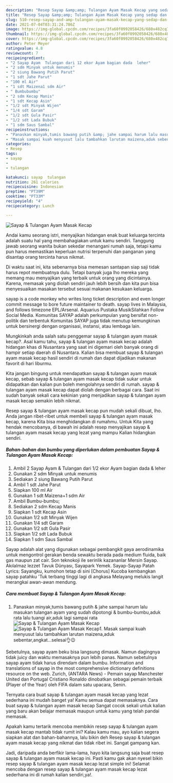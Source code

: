 ```yaml
---
description: "Resep Sayap &amp;amp; Tulangan Ayam Masak Kecap yang sedap dan Mudah Dibuat"
title: "Resep Sayap &amp;amp; Tulangan Ayam Masak Kecap yang sedap dan Mudah Dibuat"
slug: 510-resep-sayap-and-amp-tulangan-ayam-masak-kecap-yang-sedap-dan-mudah-dibuat
date: 2021-07-04T03:31:24.786Z
image: https://img-global.cpcdn.com/recipes/3fa60f0992058426/680x482cq70/sayap-tulangan-ayam-masak-kecap-foto-resep-utama.jpg
thumbnail: https://img-global.cpcdn.com/recipes/3fa60f0992058426/680x482cq70/sayap-tulangan-ayam-masak-kecap-foto-resep-utama.jpg
cover: https://img-global.cpcdn.com/recipes/3fa60f0992058426/680x482cq70/sayap-tulangan-ayam-masak-kecap-foto-resep-utama.jpg
author: Peter Meyer
ratingvalue: 4.8
reviewcount: 7
recipeingredient:
- "2 Sayap Ayam  Tulangan dari 12 ekor Ayam bagian dada  leher"
- "2 sdm Minyak untuk menumis"
- "2 siung Bawang Putih Parut"
- "1 sdt Jahe Parut"
- "100 ml Air"
- "1 sdt Maizena1 sdm Air"
- " Bumbubumbu"
- "2 sdm Kecap Manis"
- "1 sdt Kecap Asin"
- "1/2 sdt Minyak Wijen"
- "1/4 sdt Garam"
- "1/2 sdt Gula Pasir"
- "1/2 sdt Lada Bubuk"
- "1 sdm Saus Sambal"
recipeinstructions:
- "Panaskan minyak,tumis bawang putih &amp; jahe sampai harum lalu masukan tulangan ayam yang sudah dipotongi &amp; bumbu-bumbu,aduk rata lalu tuangi air,aduk lagi sampai rata"
- "Masak sampai kuah menyusut lalu tambahkan larutan maizena,aduk sebentar,angkat...selesai👌😉"
categories:
- Resep
tags:
- sayap
- 
- tulangan

katakunci: sayap  tulangan 
nutrition: 261 calories
recipecuisine: Indonesian
preptime: "PT39M"
cooktime: "PT33M"
recipeyield: "4"
recipecategory: Lunch

---
```



![Sayap &amp; Tulangan Ayam Masak Kecap](https://img-global.cpcdn.com/recipes/3fa60f0992058426/680x482cq70/sayap-tulangan-ayam-masak-kecap-foto-resep-utama.jpg)

Andai kamu seorang istri, menyajikan hidangan enak buat keluarga tercinta adalah suatu hal yang membahagiakan untuk kamu sendiri. Tanggung jawab seorang  wanita bukan sekedar menangani rumah saja, tetapi kamu pun harus memastikan keperluan nutrisi terpenuhi dan panganan yang disantap orang tercinta harus nikmat.

Di waktu  saat ini, kita sebenarnya bisa memesan santapan siap saji tidak harus repot membuatnya dulu. Tetapi banyak juga lho mereka yang memang mau menyajikan yang terbaik untuk orang yang dicintainya. Karena, memasak yang diolah sendiri jauh lebih bersih dan kita pun bisa menyesuaikan masakan tersebut sesuai makanan kesukaan keluarga. 

sayap is a code monkey who writes long ticket description and even longer commit message to bore future maintainer to death. sayap lives in Malaysia, and follows timezone EPL/Arsenal. Aquarius Pustaka MusikSilahkan Follow Social Media. Komunitas SAYAP adalah perkumpulan yang bersifat non-politik dan terbentuk Komunitas SAYAP juga tidak menutup kemungkinan untuk bersinergi dengan organisasi, instansi, atau lembaga lain.

Mungkinkah anda salah satu penggemar sayap &amp; tulangan ayam masak kecap?. Asal kamu tahu, sayap &amp; tulangan ayam masak kecap adalah hidangan khas di Nusantara yang saat ini digemari oleh banyak orang di hampir setiap daerah di Nusantara. Kalian bisa membuat sayap &amp; tulangan ayam masak kecap hasil sendiri di rumah dan dapat dijadikan makanan favorit di hari liburmu.

Kita jangan bingung untuk mendapatkan sayap &amp; tulangan ayam masak kecap, sebab sayap &amp; tulangan ayam masak kecap tidak sukar untuk didapatkan dan kalian pun boleh mengolahnya sendiri di rumah. sayap &amp; tulangan ayam masak kecap dapat diolah dengan berbagai cara. Saat ini sudah banyak sekali cara kekinian yang menjadikan sayap &amp; tulangan ayam masak kecap semakin lebih nikmat.

Resep sayap &amp; tulangan ayam masak kecap pun mudah sekali dibuat, lho. Anda jangan ribet-ribet untuk membeli sayap &amp; tulangan ayam masak kecap, karena Kita bisa menghidangkan di rumahmu. Untuk Kita yang hendak mencobanya, di bawah ini adalah resep menyajikan sayap &amp; tulangan ayam masak kecap yang lezat yang mampu Kalian hidangkan sendiri.

<!--inarticleads1-->

##### Bahan-bahan dan bumbu yang diperlukan dalam pembuatan Sayap &amp; Tulangan Ayam Masak Kecap:

1. Ambil 2 Sayap Ayam &amp; Tulangan dari 1/2 ekor Ayam bagian dada &amp; leher
1. Gunakan 2 sdm Minyak untuk menumis
1. Sediakan 2 siung Bawang Putih Parut
1. Ambil 1 sdt Jahe Parut
1. Siapkan 100 ml Air
1. Gunakan 1 sdt Maizena+1 sdm Air
1. Ambil  Bumbu-bumbu;
1. Sediakan 2 sdm Kecap Manis
1. Siapkan 1 sdt Kecap Asin
1. Gunakan 1/2 sdt Minyak Wijen
1. Gunakan 1/4 sdt Garam
1. Gunakan 1/2 sdt Gula Pasir
1. Siapkan 1/2 sdt Lada Bubuk
1. Siapkan 1 sdm Saus Sambal


Sayap adalah alat yang digunakan sebagai pembangkit gaya aerodinamika untuk mengontrol gerakan benda sewaktu berada pada medium fluida, baik gas maupun zat cair. Son teknokoji ile serinlik kazananlar Mersin Sayap. Akılalmaz lezzet Tavuk Dünyası, Sayapark Yemek. Sayap-Sayap Patah Lyrics: Sayangku, kumohon tetap di sini [Chorus] Kucoba kembangkan sayap patahku &#39;Tuk terbang tinggi lagi di angkasa Melayang melukis langit merangkai awan-awan mendung. 

<!--inarticleads2-->

##### Cara membuat Sayap &amp; Tulangan Ayam Masak Kecap:

1. Panaskan minyak,tumis bawang putih &amp; jahe sampai harum lalu masukan tulangan ayam yang sudah dipotongi &amp; bumbu-bumbu,aduk rata lalu tuangi air,aduk lagi sampai rata
<img src="https://img-global.cpcdn.com/steps/aa687c28b7941eee/160x128cq70/sayap-tulangan-ayam-masak-kecap-langkah-memasak-1-foto.jpg" alt="Sayap &amp; Tulangan Ayam Masak Kecap"><img src="https://img-global.cpcdn.com/steps/26b9b185ef5455cd/160x128cq70/sayap-tulangan-ayam-masak-kecap-langkah-memasak-1-foto.jpg" alt="Sayap &amp; Tulangan Ayam Masak Kecap">1. Masak sampai kuah menyusut lalu tambahkan larutan maizena,aduk sebentar,angkat...selesai👌😉


Sebetulnya, sayap ayam beku bisa langsung dimasak. Namun dagingnya tidak juicy dan waktu memasaknya pun lebih panas. Namun sebetulnya sayap ayam tidak harus direndam dalam bumbu. Information and translations of sayap in the most comprehensive dictionary definitions resource on the web. Zurich, (ANTARA News) - Pemain sayap Manchester United dan Portugal Cristiano Ronaldo dinobatkan sebagai pemain terbaik (Player of the Year) oleh FIFA dalam satu upacara, Senin. 

Ternyata cara buat sayap &amp; tulangan ayam masak kecap yang lezat sederhana ini mudah banget ya! Kamu semua dapat memasaknya. Cara buat sayap &amp; tulangan ayam masak kecap Sangat cocok sekali untuk kalian yang baru akan belajar memasak maupun untuk kamu yang telah pandai memasak.

Apakah kamu tertarik mencoba membikin resep sayap &amp; tulangan ayam masak kecap mantab tidak rumit ini? Kalau kamu mau, ayo kalian segera siapkan alat dan bahan-bahannya, lalu bikin deh Resep sayap &amp; tulangan ayam masak kecap yang nikmat dan tidak ribet ini. Sangat gampang kan. 

Jadi, daripada anda berfikir lama-lama, hayo kita langsung saja buat resep sayap &amp; tulangan ayam masak kecap ini. Pasti kamu gak akan nyesel bikin resep sayap &amp; tulangan ayam masak kecap lezat simple ini! Selamat mencoba dengan resep sayap &amp; tulangan ayam masak kecap lezat sederhana ini di rumah kalian sendiri,ya!.

